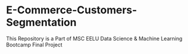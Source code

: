 # E-Commerce-Customers-Segmentation
This Repository is a Part of MSC EELU Data Science &amp; Machine Learning Bootcamp Final Project
